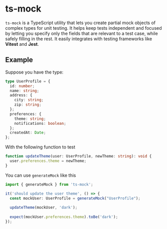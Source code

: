 # ts-mock

`ts-mock` is a TypeScript utility that lets you create partial mock objects of complex types for unit testing. 
It helps keep tests independent and focused by letting you specify only the fields that are relevant to a test case, while safely filling in the rest. 
It easily integrates with testing frameworks like **Vitest** and **Jest**.

## Example

Suppose you have the type:
```ts
type UserProfile = {
  id: number;
  name: string;
  address: {
    city: string;
    zip: string;
  };
  preferences: {
    theme: string;
    notifications: boolean;
  };
  createdAt: Date;
};
```

With the following function to test
```ts
function updateTheme(user: UserProfile, newTheme: string): void {
  user.preferences.theme = newTheme;
}
```

You can use `generateMock` like this
```ts
import { generateMock } from 'ts-mock';

it('should update the user theme', () => {
  const mockUser: UserProfile = generateMock("UserProfile");
  
  updateTheme(mockUser, 'dark');
  
  expect(mockUser.preferences.theme).toBe('dark');
});
```
